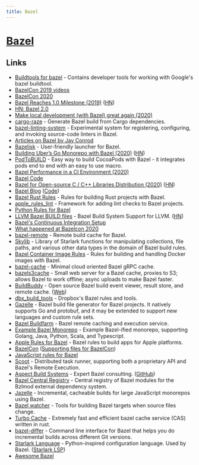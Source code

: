 ```yaml
---
title: Bazel
---
```


# [Bazel](https://bazel.build)

## Links

- [Buildtools for bazel](https://github.com/bazelbuild/buildtools) - Contains developer tools for working with Google's bazel buildtool.
- [BazelCon 2019 videos](https://www.youtube.com/playlist?list=PLxNYxgaZ8Rsf-7g43Z8LyXct9ax6egdSj)
- [BazelCon 2020](https://opensourcelive.withgoogle.com/events/bazelcon2020)
- [Bazel Reaches 1.0 Milestone (2019)](https://opensource.googleblog.com/2019/10/bazel-reaches-10-milestone.html) ([HN](https://news.ycombinator.com/item?id=21288185))
- [HN: Bazel 2.0](https://news.ycombinator.com/item?id=21863393)
- [Make local development (with Bazel) great again (2020)](https://www.youtube.com/watch?v=rQv1sjLU4cI)
- [cargo-raze](https://github.com/google/cargo-raze) - Generate Bazel build from Cargo dependencies.
- [bazel-linting-system](https://github.com/thundergolfer/bazel-linting-system) - Experimental system for registering, configuring, and invoking source-code linters in Bazel.
- [Articles on Bazel by Jay Conrod](https://www.jayconrod.com/tags/bazel)
- [Bazelisk](https://github.com/bazelbuild/bazelisk) - User-friendly launcher for Bazel.
- [Building Uber’s Go Monorepo with Bazel (2020)](https://eng.uber.com/go-monorepo-bazel/) ([HN](https://news.ycombinator.com/item?id=23180255))
- [PodToBUILD](https://github.com/pinterest/PodToBUILD) - Easy way to build CocoaPods with Bazel - it integrates pods end to end with an easy to use macro.
- [Bazel Performance in a CI Environment (2020)](https://filipnikolovski.com/posts/bazel-performance-in-a-ci-environment/)
- [Bazel Code](https://github.com/bazelbuild/bazel)
- [Bazel for Open-source C / C++ Libraries Distribution (2020)](https://liuliu.me/eyes/bazel-for-libraries-distribution-an-open-source-library-author-perspective/) ([HN](https://news.ycombinator.com/item?id=24490089))
- [Bazel Blog](https://blog.bazel.build/) ([Code](https://github.com/bazelbuild/bazel-blog))
- [Bazel Rust Rules](https://github.com/bazelbuild/rules_rust) - Rules for building Rust projects with Bazel.
- [apple_rules_lint](https://github.com/apple/apple_rules_lint) - Framework for adding lint checks to Bazel projects.
- [Python Rules for Bazel](https://github.com/bazelbuild/rules_python)
- [LLVM Bazel BUILD files](https://github.com/google/llvm-bazel) - Bazel Build System Support for LLVM. ([HN](https://news.ycombinator.com/item?id=24925368))
- [Bazel's Continuous Integration Setup](https://github.com/bazelbuild/continuous-integration)
- [What happened at Bazelcon 2020](https://www.gasparevitta.com/posts/what-happened-at-bazelcon-2020/)
- [bazel-remote](https://github.com/buchgr/bazel-remote) - Remote build cache for Bazel.
- [Skylib](https://github.com/bazelbuild/bazel-skylib) - Library of Starlark functions for manipulating collections, file paths, and various other data types in the domain of Bazel build rules.
- [Bazel Container Image Rules](https://github.com/bazelbuild/rules_docker) - Rules for building and handling Docker images with Bazel.
- [bazel-cache](https://github.com/znly/bazel-cache) - Minimal cloud oriented Bazel gRPC cache.
- [bazels3cache](https://github.com/Asana/bazels3cache) - Small web server for a Bazel cache, proxies to S3; allows Bazel to work offline; async uploads to make Bazel faster.
- [BuildBuddy](https://github.com/buildbuddy-io/buildbuddy) - Open source Bazel build event viewer, result store, and remote cache. ([Web](https://www.buildbuddy.io/))
- [dbx_build_tools](https://github.com/dropbox/dbx_build_tools) - Dropbox's Bazel rules and tools.
- [Gazelle](https://github.com/bazelbuild/bazel-gazelle) - Bazel build file generator for Bazel projects. It natively supports Go and protobuf, and it may be extended to support new languages and custom rule sets.
- [Bazel Buildfarm](https://github.com/bazelbuild/bazel-buildfarm) - Bazel remote caching and execution service.
- [Example Bazel Monorepo](https://github.com/thundergolfer/example-bazel-monorepo) - Example Bazel-ified monorepo, supporting Golang, Java, Python, Scala, and Typescript.
- [Apple Rules for Bazel](https://github.com/bazelbuild/rules_apple) - Bazel rules to build apps for Apple platforms.
- [BazelCon](https://conf.bazel.build/) ([Supporting files for BazelCon](https://github.com/bazelbuild/bazelcon))
- [JavaScript rules for Bazel](https://github.com/bazelbuild/rules_nodejs)
- [Scoot](https://github.com/twitter/scoot) - Distributed task runner, supporting both a proprietary API and Bazel's Remote Execution.
- [Aspect Build Systems](https://www.aspect.dev/) - Expert Bazel consulting. ([GitHub](https://github.com/aspect-build))
- [Bazel Central Registry](https://github.com/bazelbuild/bazel-central-registry) - Central registry of Bazel modules for the Bzlmod external dependency system.
- [Jazelle](https://github.com/uber-web/jazelle) - Incremental, cacheable builds for large JavaScript monorepos using Bazel.
- [Bazel watcher](https://github.com/bazelbuild/bazel-watcher) - Tools for building Bazel targets when source files change.
- [Turbo Cache](https://github.com/allada/turbo-cache) - Extremely fast and efficient bazel cache service (CAS) written in rust.
- [bazel-differ](https://github.com/ewhauser/bazel-differ) - Command line interface for Bazel that helps you do incremental builds across different Git versions.
- [Starlark Language](https://docs.bazel.build/versions/main/skylark/language.html) - Python-inspired configuration language. Used by Bazel. ([Starlark LSP](https://github.com/tilt-dev/starlark-lsp))
- [Awesome Bazel](https://github.com/jin/awesome-bazel)